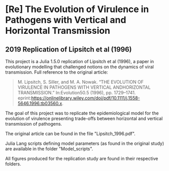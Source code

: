 # [Re] The Evolution of Virulence in Pathogens with Vertical and Horizontal Transmission

## 2019 Replication of Lipsitch et al (1996)

This project is a Julia 1.5.0 replication of Lipsitch et al (1996), a paper in evolutionary modelling that challenged notions on the dynamics of viral transmission. Full reference to the original article:

> M. Lipsitch, S. Siller, and M. A. Nowak. “THE EVOLUTION OF VIRULENCE IN PATHOGENS WITH VERTICAL ANDHORIZONTAL TRANSMISSION.” In:Evolution50.5 (1996), pp. 1729–1741. eprint:https://onlinelibrary.wiley.com/doi/pdf/10.1111/j.1558-5646.1996.tb03560.x.

The goal of this project was to replicate the epidemiological model for the evolution of virulence presenting trade-offs between horizontal and vertical transmission of pathogens. 

The original article can be found in the file "Lipsitch_1996.pdf".

Julia Lang scripts defining model parameters (as found in the original study) are available in the folder "Model_scripts".

All figures produced for the replication study are found in their respective folders.
